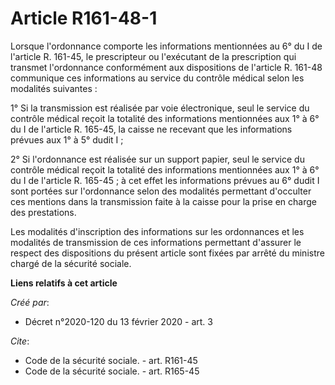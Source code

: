 # Article R161-48-1

Lorsque l'ordonnance comporte les informations mentionnées au 6° du I de l'article R. 161-45, le prescripteur ou l'exécutant
de la prescription qui transmet l'ordonnance conformément aux dispositions de l'article R. 161-48 communique ces informations
au service du contrôle médical selon les modalités suivantes : 

1° Si la transmission est réalisée par voie électronique, seul le service du contrôle médical reçoit la totalité des
informations mentionnées aux 1° à 6° du I de l'article R. 165-45, la caisse ne recevant que les informations prévues aux 1° à
5° dudit I ; 

2° Si l'ordonnance est réalisée sur un support papier, seul le service du contrôle médical reçoit la totalité des
informations mentionnées aux 1° à 6° du I de l'article R. 165-45 ; à cet effet les informations prévues au 6° dudit I sont
portées sur l'ordonnance selon des modalités permettant d'occulter ces mentions dans la transmission faite à la caisse pour
la prise en charge des prestations. 

Les modalités d'inscription des informations sur les ordonnances et les modalités de transmission de ces informations
permettant d'assurer le respect des dispositions du présent article sont fixées par arrêté du ministre chargé de la sécurité
sociale.

**Liens relatifs à cet article**

_Créé par_:

  - Décret n°2020-120 du 13 février 2020 - art. 3

_Cite_:

  - Code de la sécurité sociale. - art. R161-45
  - Code de la sécurité sociale. - art. R165-45
